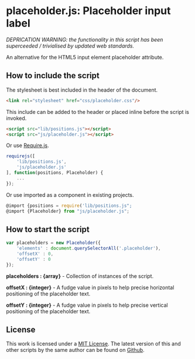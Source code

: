 # placeholder.js: Placeholder input label

*DEPRICATION WARNING: the functionality in this script has been superceeded / trivialised by updated web standards.*

An alternative for the HTML5 input element placeholder attribute.

## How to include the script

The stylesheet is best included in the header of the document.

```html
<link rel="stylesheet" href="css/placeholder.css"/>
```

This include can be added to the header or placed inline before the script is invoked.

```html
<script src="lib/positions.js"></script>
<script src="js/placeholder.js"></script>
```

Or use [Require.js](https://requirejs.org/).

```js
requirejs([
	'lib/positions.js',
	'js/placeholder.js'
], function(positions, Placeholder) {
	...
});
```

Or use imported as a component in existing projects.

```js
@import {positions = require('lib/positions.js";
@import {Placeholder} from "js/placeholder.js";
```

## How to start the script

```javascript
var placeholders = new Placeholder({
	'elements' : document.querySelectorAll('.placeholder'),
	'offsetX' : 0,
	'offsetY' : 0
});
```

**placeholders : {array}** - Collection of instances of the script.

**offsetX : {integer}** - A fudge value in pixels to help precise horizontal positioning of the placeholder text.

**offsetY : {integer}** - A fudge value in pixels to help precise vertical positioning of the placeholder text.

## License

This work is licensed under a [MIT License](https://opensource.org/licenses/MIT). The latest version of this and other scripts by the same author can be found on [Github](https://github.com/WoollyMittens).
